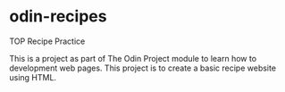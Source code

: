 # odin-recipes
TOP Recipe Practice

This is a project as part of The Odin Project module to learn how to development web pages. This project is to create a basic recipe website using HTML.

